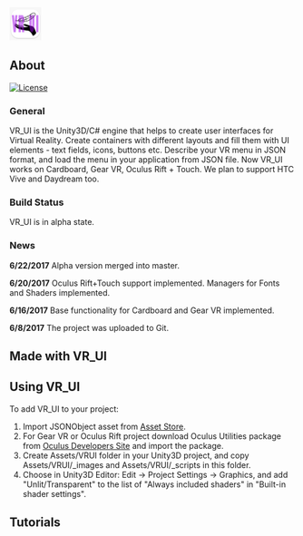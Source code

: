 ![VR_UI](https://github.com/YanaArtis/VR_UI/blob/develop/vr_ui.png)

## About
[![License](https://img.shields.io/badge/license-Apache%202.0%20License-blue.svg)](https://github.com/YanaArtis/VR_UI/blob/master/LICENSE.txt)

### General
VR_UI is the Unity3D/C# engine that helps to create user interfaces for Virtual Reality.
Create containers with different layouts and fill them with UI elements - text fields, icons, buttons etc.
Describe your VR menu in JSON format, and load the menu in your application from JSON file.
Now VR_UI works on Cardboard, Gear VR, Oculus Rift + Touch. We plan to support HTC Vive and Daydream too.

### Build Status
VR_UI is in alpha state.

### News
**6/22/2017**
Alpha version merged into master.

**6/20/2017**
Oculus Rift+Touch support implemented. Managers for Fonts and Shaders implemented.

**6/16/2017**
Base functionality for Cardboard and Gear VR implemented.

**6/8/2017**
The project was uploaded to Git.

## Made with VR_UI

## Using VR_UI
To add VR_UI to your project:
1. Import JSONObject asset from [Asset Store](https://www.assetstore.unity3d.com/en/#!/content/710).
2. For Gear VR or Oculus Rift project download Oculus Utilities package from [Oculus Developers Site](https://developer.oculus.com/downloads/unity/) and import the package.
3. Create Assets/VRUI folder in your Unity3D project, and copy Assets/VRUI/_images and Assets/VRUI/_scripts in this folder.
4. Choose in Unity3D Editor: Edit -> Project Settings -> Graphics, and add "Unlit/Transparent" to the list of "Always included shaders" in "Built-in shader settings".

## Tutorials